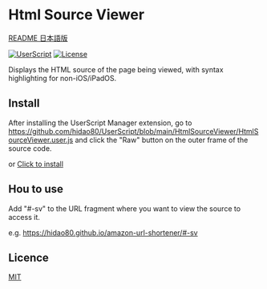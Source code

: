 # Html Source Viewer

[README 日本語版](./README_ja.md)

[![UserScript](https://img.shields.io/badge/Framework-UserScript-blue.svg)](https://en.wikipedia.org/wiki/Userscript)
[![License](https://img.shields.io/github/license/hidao80/UserScript)](/LICENSE)

Displays the HTML source of the page being viewed, with syntax highlighting for non-iOS/iPadOS.

## Install

After installing the UserScript Manager extension, go to https://github.com/hidao80/UserScript/blob/main/HtmlSourceViewer/HtmlSourceViewer.user.js and click the "Raw" button on the outer frame of the source code.

or [Click to install](https://github.com/hidao80/UserScript/raw/main/HtmlSourceViewer/HtmlSourceViewer.user.js)

## Hou to use

Add "#-sv" to the URL fragment where you want to view the source to access it.

e.g. https://hidao80.github.io/amazon-url-shortener/#-sv

## Licence

[MIT](/LICENSE)
